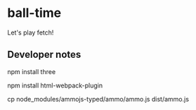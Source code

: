 # ball-time
Let's play fetch!


## Developer notes

npm install three

npm install html-webpack-plugin

cp node_modules/ammojs-typed/ammo/ammo.js dist/ammo.js
